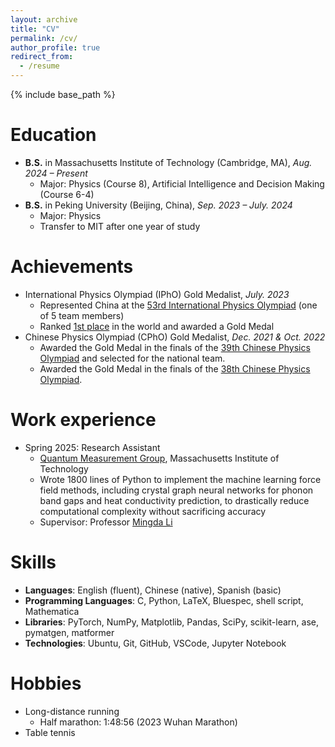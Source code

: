 ```yaml
---
layout: archive
title: "CV"
permalink: /cv/
author_profile: true
redirect_from:
  - /resume
---
```


{% include base_path %}

Education
======

* **B.S.** in Massachusetts Institute of Technology (Cambridge, MA), *Aug. 2024 – Present*
  * Major: Physics (Course 8), Artificial Intelligence and Decision Making (Course 6-4)
* **B.S.** in Peking University (Beijing, China), *Sep. 2023 – July. 2024*
  * Major: Physics
  * Transfer to MIT after one year of study

Achievements
======

* International Physics Olympiad (IPhO) Gold Medalist, *July. 2023*
  * Represented China at the [53rd International Physics Olympiad](https://international-physics-olympiad2023-tokyo.jp/) (one of 5 team members)
  * Ranked [1st place](https://ipho-unofficial.org/timeline/2023/individual) in the world and awarded a Gold Medal
* Chinese Physics Olympiad (CPhO) Gold Medalist, *Dec. 2021 & Oct. 2022*
  * Awarded the Gold Medal in the finals of the [39th Chinese Physics Olympiad](https://cpho.pku.edu.cn/info/1095/1281.htm) and selected for the national team.
  * Awarded the Gold Medal in the finals of the [38th Chinese Physics Olympiad](https://cpho.pku.edu.cn/info/1086/1270.htm).


Work experience
======

* Spring 2025: Research Assistant
  * [Quantum Measurement Group](https://qm.mit.edu), Massachusetts Institute of Technology
  * Wrote 1800 lines of Python to implement the machine learning force field methods, including crystal graph neural networks for phonon band gaps and heat conductivity prediction, to drastically reduce computational complexity without sacrificing accuracy
  * Supervisor: Professor [Mingda Li](https://web.mit.edu/nse/people/faculty/mli.html)
  
Skills
======

* **Languages**: English (fluent), Chinese (native), Spanish (basic)
* **Programming Languages**: C, Python, LaTeX, Bluespec, shell script, Mathematica
*	**Libraries**: PyTorch, NumPy, Matplotlib, Pandas, SciPy, scikit-learn, ase, pymatgen, matformer
*	**Technologies**: Ubuntu, Git, GitHub, VSCode, Jupyter Notebook

Hobbies
======

* Long-distance running
  * Half marathon: 1:48:56 (2023 Wuhan Marathon)
* Table tennis

<!-- Publications
======
  <ul>{% for post in site.publications reversed %}
    {% include archive-single-cv.html %}
  {% endfor %}</ul> -->
  
<!-- Talks
======
  <ul>{% for post in site.talks reversed %}
    {% include archive-single-talk-cv.html  %}
  {% endfor %}</ul> -->
  
<!-- Teaching
======
  <ul>{% for post in site.teaching reversed %}
    {% include archive-single-cv.html %}
  {% endfor %}</ul> -->
  
<!-- Service and leadership
======
* Currently signed in to 43 different slack teams -->
